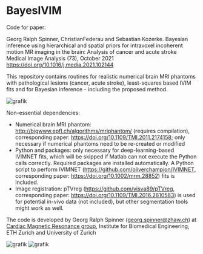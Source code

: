 # BayesIVIM
Code for paper:

Georg Ralph Spinner, ChristianFederau and Sebastian Kozerke.
Bayesian inference using hierarchical and spatial priors for intravoxel incoherent motion MR imaging in the brain: Analysis of cancer and acute stroke
Medical Image Analysis (73), October 2021
https://doi.org/10.1016/j.media.2021.102144

This repository contains routines for realistic numerical brain MRI phantoms with pathological lesions (cancer, acute stroke), least-squares based IVIM fits and for Bayesian inference - including the proposed method.

![grafik](https://user-images.githubusercontent.com/72972409/162079761-82bfce23-e9a3-4318-b07d-6baff36c6565.png)


Non-essential dependencies:
- Numerical brain MRI phantom: http://bigwww.epfl.ch/algorithms/mriphantom/ (requires compilation), corresponding paper: https://doi.org/10.1109/TMI.2011.2174158; only necessary if numerical phantoms need to be re-created or modified
- Python and packages: only necessary for deep-learning-based IVIMNET fits, which will be skipped if Matlab can not execute the Python calls correctly. Required packages are installed automatically. A Python script to perform IVIMNET (https://github.com/oliverchampion/IVIMNET, corresponding paper: https://doi.org/10.1002/mrm.28852) fits is included.
- Image registration: pTVreg (https://github.com/visva89/pTVreg, corresponding paper: https://doi.org/10.1109/TMI.2016.2610583) is used for potential in-vivo data (not included), but other segmentation tools might work as well.

The code is developed by Georg Ralph Spinner (georg.spinner@zhaw.ch) at [Cardiac Magnetic Resonance group](http://www.cmr.ethz.ch/), Institute for Biomedical Engineering, ETH Zurich and University of Zurich

![grafik](https://user-images.githubusercontent.com/72972409/162081594-2acc1dd5-7fbf-427b-ab28-74ea1eb60831.png)
![grafik](https://user-images.githubusercontent.com/72972409/162081219-26281bc8-53a3-4573-bad1-675fb4f9c41c.png)

